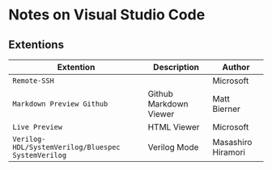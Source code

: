 # Notes on Visual Studio Code
## Extentions
| Extention|Description|Author|
|-------                    |-------                |------|
|`Remote-SSH`               |                       | Microsoft|
|`Markdown Preview Github`  | Github Markdown Viewer| Matt Bierner|
|`Live Preview`             | HTML Viewer           | Microsoft|
|`Verilog-HDL/SystemVerilog/Bluespec SystemVerilog`|Verilog Mode|Masashiro Hiramori|